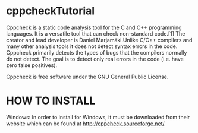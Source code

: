 cppcheckTutorial
================

Cppcheck is a static code analysis tool for the C and C++ programming 
languages. It is a versatile tool that can check non-standard code.[1] The 
creator and lead developer is Daniel Marjamäki.Unlike C/C++ compilers and 
many other analysis tools it does not detect syntax errors in the code. 
Cppcheck primarily detects the types of bugs that the compilers normally do
not detect. 
The goal is to detect only real errors in the code (i.e. have zero false positives).

Cppcheck is free software under the GNU General Public License.


HOW TO INSTALL
==================
Windows: 
	In order to install for Windows, it must be downloaded from their
	website which can be found at http://cppcheck.sourceforge.net/
